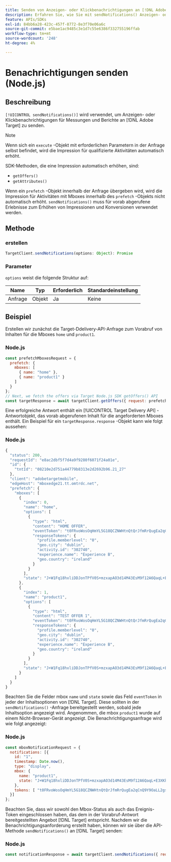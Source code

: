 ```yaml
---
title: Senden von Anzeigen- oder Klickbenachrichtigungen an [!DNL Adobe Target] mithilfe des Node.js-SDK
description: Erfahren Sie, wie Sie mit sendNotifications() Anzeigen- oder Klickbenachrichtigungen an [!DNL Adobe Target] für Messungen und Berichte senden können.
feature: APIs/SDKs
exl-id: 84bb6a28-423c-457f-8772-8e3f70e06a6c
source-git-commit: e5bae1ac9485c3e1d7c55e6386f332755196ffab
workflow-type: tm+mt
source-wordcount: '248'
ht-degree: 4%

---
```


# Benachrichtigungen senden (Node.js)

## Beschreibung

`[!UICONTROL sendNotifications()]` wird verwendet, um Anzeigen- oder Klickbenachrichtigungen für Messungen und Berichte an [!DNL Adobe Target] zu senden.

>[!NOTE]
>
>Wenn sich ein `execute` -Objekt mit erforderlichen Parametern in der Anfrage selbst befindet, wird die Impression für qualifizierte Aktivitäten automatisch erhöht.

SDK-Methoden, die eine Impression automatisch erhöhen, sind:

* `getOffers()`
* `getAttributes()`

Wenn ein `prefetch` -Objekt innerhalb der Anfrage übergeben wird, wird die Impression für Aktivitäten mit Mboxes innerhalb des `prefetch` -Objekts nicht automatisch erhöht. `sendNotifications()` muss für vorab abgerufene Erlebnisse zum Erhöhen von Impressionen und Konversionen verwendet werden.

## Methode

### erstellen

```js {line-numbers="true"}
TargetClient.sendNotifications(options: Object): Promise
```

### Parameter

`options` weist die folgende Struktur auf:

| Name | Typ | Erforderlich | Standardeinstellung |
| --- | --- | --- | --- |
| Anfrage | Objekt | Ja | Keine |

## Beispiel

Erstellen wir zunächst die Target-Ddelivery-API-Anfrage zum Vorabruf von Inhalten für die Mboxes `home` und `product1`.

### Node.js

```js {line-numbers="true"}
const prefetchMboxesRequest = {
  prefetch: {
    mboxes: [
      { name: "home" },
      { name: "product1" }
    ]
  }
};
// Next, we fetch the offers via Target Node.js SDK getOffers() API
const targetResponse = await targetClient.getOffers({ request: prefetchMboxesRequest });
```

Eine erfolgreiche Antwort enthält ein [!UICONTROL Target Delivery API] -Antwortobjekt, das vorab abgerufenen Inhalt für die angeforderten Mboxes enthält. Ein Beispiel für ein `targetResponse.response` -Objekt kann wie folgt aussehen:

### Node.js

```js {line-numbers="true"}
{
  "status": 200,
  "requestId": "e8ac2dbf5f7d4a9f9280f6071f24a01e",
  "id": {
    "tntId": "08210e2d751a44779b8313e2d2692b96.21_27"
  },
  "client": "adobetargetmobile",
  "edgeHost": "mboxedge21.tt.omtrdc.net",
  "prefetch": {
    "mboxes": [
      {
        "index": 0,
        "name": "home",
        "options": [
          {
            "type": "html",
            "content": "HOME OFFER",
            "eventToken": "t0FRvoWosOqHmYL5G18QCZNWHtnQtQrJfmRrQugEa2qCnQ9Y9OaLL2gsdrWQTvE54PwSz67rmXWmSnkXpSSS2Q==",
            "responseTokens": {
              "profile.memberlevel": "0",
              "geo.city": "dublin",
              "activity.id": "302740",
              "experience.name": "Experience B",
              "geo.country": "ireland"
            }
          }
        ],
        "state": "J+W1Fq18hxliDDJonTPfV0S+mzxapAO3d14M43EsM9f12A6QaqL+E3XKkRFlmq9U"
      },
      {
        "index": 1,
        "name": "product1",
        "options": [
          {
            "type": "html",
            "content": "TEST OFFER 1",
            "eventToken": "t0FRvoWosOqHmYL5G18QCZNWHtnQtQrJfmRrQugEa2qCnQ9Y9OaLL2gsdrWQTvE54PwSz67rmXWmSnkXpSSS2Q==",
            "responseTokens": {
              "profile.memberlevel": "0",
              "geo.city": "dublin",
              "activity.id": "302740",
              "experience.name": "Experience B",
              "geo.country": "ireland"
            }
          }
        ],
        "state": "J+W1Fq18hxliDDJonTPfV0S+mzxapAO3d14M43EsM9f12A6QaqL+E3XKkRFlmq9U"
      }
    ]
  }
}
```

Beachten Sie die Felder mbox `name` und `state` sowie das Feld `eventToken` in jeder der Inhaltsoptionen von [!DNL Target]. Diese sollten in der `sendNotifications()` -Anfrage bereitgestellt werden, sobald jede Inhaltsoption angezeigt wird. Angenommen, die mbox `product1` wurde auf einem Nicht-Browser-Gerät angezeigt. Die Benachrichtigungsanfrage wird wie folgt angezeigt:

### Node.js

```js {line-numbers="true"}
const mboxNotificationRequest = {
  notifications: [{
    id: "1",
    timestamp: Date.now(),
    type: "display",
    mbox: {
      name: "product1",
      state: "J+W1Fq18hxliDDJonTPfV0S+mzxapAO3d14M43EsM9f12A6QaqL+E3XKkRFlmq9U"
    },
    tokens: [ "t0FRvoWosOqHmYL5G18QCZNWHtnQtQrJfmRrQugEa2qCnQ9Y9OaLL2gsdrWQTvE54PwSz67rmXWmSnkXpSSS2Q==" ]
  }]
};
```

Beachten Sie, dass wir sowohl den Mbox-Status als auch das Ereignis-Token eingeschlossen haben, das dem in der Vorabruf-Antwort bereitgestellten Angebot [!DNL Target] entspricht. Nachdem wir die Benachrichtigungsanforderung erstellt haben, können wir sie über die API-Methode `sendNotifications()` an [!DNL Target] senden:

### Node.js

```js {line-numbers="true"}
const notificationResponse = await targetClient.sendNotifications({ request: mboxNotificationRequest });
```
